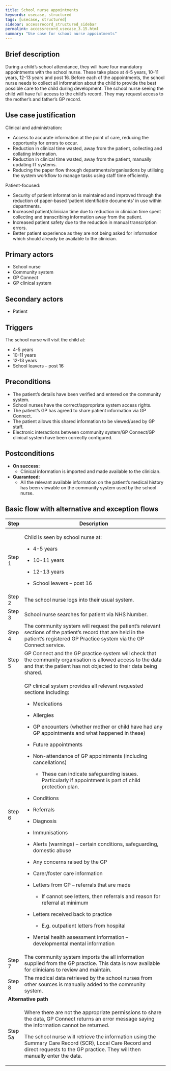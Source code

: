 ```yaml
---
title: School nurse appointments
keywords: usecase, structured
tags: [usecase, structured] 
sidebar: accessrecord_structured_sidebar
permalink: accessrecord_usecase_3.15.html
summary: "Use case for school nurse appointments"
---
```


## Brief description
During a child’s school attendance, they will have four mandatory appointments with the school nurse. These take place at 4-5 years, 10-11 years, 12-13 years and post 16. Before each of the appointments, the school nurse needs to collect all information about the child to provide the best possible care to the child during development. The school nurse seeing the child will have full access to the child’s record. They may request access to the mother’s and father’s GP record.

## Use case justification
Clinical and administration:
-   Access to accurate information at the point of care, reducing the opportunity for errors to occur.
-   Reduction in clinical time wasted, away from the patient, collecting and collating information.
-   Reduction in clinical time wasted, away from the patient, manually updating IT systems.
-   Reducing the paper flow through departments/organisations by utilising the system workflow to manage tasks using staff time efficiently.

Patient-focused:
-   Security of patient information is maintained and improved through the reduction of paper-based ‘patient identifiable documents’ in use within departments.
-   Increased patient/clinician time due to reduction in clinician time spent collecting and transcribing information away from the patient.
-   Increased patient safety due to the reduction in manual transcription errors.
-   Better patient experience as they are not being asked for information which should already be available to the clinician.

## Primary actors
-   School nurse
-   Community system
-   GP Connect
-   GP clinical system

## Secondary actors
-   Patient

## Triggers
The school nurse will visit the child at:
-   4-5 years
-   10-11 years
-   12-13 years
-   School leavers – post 16

## Preconditions
-   The patient’s details have been verified and entered on the community system.
-   School nurses have the correct/appropriate system access rights.
-   The patient’s GP has agreed to share patient information via GP Connect.
-   The patient allows this shared information to be viewed/used by GP staff.
-   Electronic interactions between community system/GP Connect/GP clinical system have been correctly configured.

## Postconditions
-   **On success:**
    - Clinical information is imported and made available to the clinician.
-   **Guaranteed:**
    - All the relevant available information on the patient’s medical history has been viewable on the community system used by the school nurse.

## Basic flow with alternative and exception flows

<table>
<thead>
<tr class="header">
<th style="width:10%">Step</th>
<th>Description</th>
</tr>
</thead>
<tbody>
<tr class="odd">
<td>Step 1</td>
<td><p>Child is seen by school nurse at:</p>
<ul>
<li><p>4-5 years</p></li>
<li><p>10-11 years</p></li>
<li><p>12-13 years</p></li>
<li><p>School leavers – post 16</p></li>
</ul></td>
</tr>
<tr class="even">
<td>Step 2</td>
<td>The school nurse logs into their usual system.</td>
</tr>
<tr class="odd">
<td>Step 3</td>
<td>School nurse searches for patient via NHS Number.</td>
</tr>
<tr class="even">
<td>Step 4</td>
<td>The community system will request the patient’s relevant sections of the patient’s record that are held in the patient’s registered GP Practice system via the GP Connect service.</td>
</tr>
<tr class="odd">
<td>Step 5</td>
<td>GP Connect and the GP practice system will check that the community organisation is allowed access to the data and that the patient has not objected to their data being shared.</td>
</tr>
<tr class="even">
<td>Step 6</td>
<td><p>GP clinical system provides all relevant requested sections including:</p>
<ul>
<li><p>Medications</p></li>
<li><p>Allergies</p></li>
<li><p>GP encounters (whether mother or child have had any GP appointments and what happened in these)</p></li>
<li><p>Future appointments</p></li>
<li><p>Non-attendance of GP appointments (including cancellations)</p>
<ul>
<li><p>These can indicate safeguarding issues. Particularly if appointment is part of child protection plan.</p></li>
</ul></li>
<li><p>Conditions</p></li>
<li><p>Referrals</p></li>
<li><p>Diagnosis</p></li>
<li><p>Immunisations</p></li>
<li><p>Alerts (warnings) – certain conditions, safeguarding, domestic abuse</p></li>
<li><p>Any concerns raised by the GP</p></li>
<li><p>Carer/foster care information</p></li>
<li><p>Letters from GP – referrals that are made</p>
<ul>
<li><p>If cannot see letters, then referrals and reason for referral at minimum</p></li>
</ul></li>
<li><p>Letters received back to practice</p>
<ul>
<li><p>E.g. outpatient letters from hospital</p></li>
</ul></li>
<li><p>Mental health assessment information – developmental mental information</p></li>
</ul></td>
</tr>
<tr class="odd">
<td>Step 7</td>
<td>The community system imports the all information supplied from the GP practice. This data is now available for clinicians to review and maintain.</td>
</tr>
<tr class="even">
<td>Step 8</td>
<td>The medical data retrieved by the school nurses from other sources is manually added to the community system.</td>
</tr>
<tr class="odd">
<td colspan="2"><strong>Alternative path</strong></td>
</tr>
<tr class="even">
<td>Step 5a</td>
<td><p>Where there are not the appropriate permissions to share the data, GP Connect returns an error message saying the information cannot be returned.</p>
<p>The school nurse will retrieve the information using the Summary Care Record (SCR), Local Care Record and direct requests to the GP practice. They will then manually enter the data.</p></td>
</tr>
</tbody>
</table>
